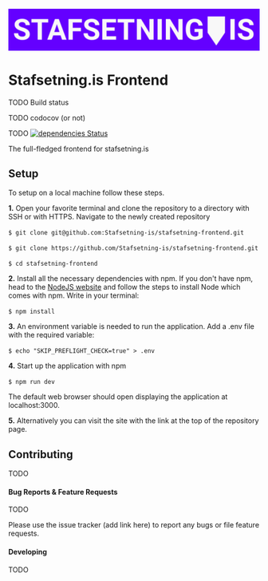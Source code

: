 ![Logo](./logo.png)

# Stafsetning.is Frontend
TODO Build status

TODO codocov (or not)

TODO [![dependencies Status](https://david-dm.org/Stafsetning-is/stafsetning-frontend/status.svg)](https://david-dm.org/Stafsetning-is/stafsetning-frontend)

The full-fledged frontend for stafsetning.is

## Setup

To setup on a local machine follow these steps.

**1.** Open your favorite terminal and clone the repository to a directory with SSH or with HTTPS. Navigate to the newly created repository

`$ git clone git@github.com:Stafsetning-is/stafsetning-frontend.git`

`$ git clone https://github.com/Stafsetning-is/stafsetning-frontend.git`

`$ cd stafsetning-frontend`

**2.** Install all the necessary dependencies with npm. If you don't have npm, head to the [NodeJS website](https://nodejs.org/en/download/) and follow the steps to install Node which comes with npm. Write in your terminal:

`$ npm install`

**3.** An environment variable is needed to run the application. Add a .env file with the required variable:

`$ echo "SKIP_PREFLIGHT_CHECK=true" > .env`

**4.** Start up the application with npm

`$ npm run dev`

The default web browser should open displaying the application at localhost:3000. 

**5.** Alternatively you can visit the site with the link at the top of the repository page.

## Contributing

TODO

#### Bug Reports & Feature Requests

TODO

Please use the issue tracker (add link here) to report any bugs or file feature requests.

#### Developing

TODO
